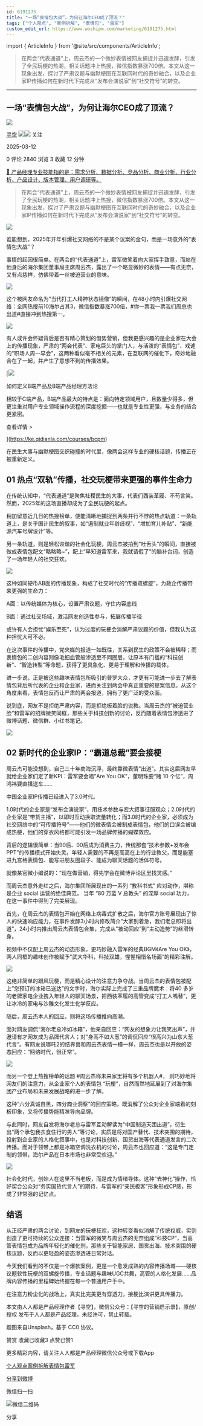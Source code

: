 ```yaml
---
id: 6191275
title: "一场“表情包大战”，为何让海尔CEO成了顶流？"
tags: ["个人观点", "案例拆解", "表情包", "雷军"]
custom_edit_url: https://www.woshipm.com/marketing/6191275.html
---
```

import { ArticleInfo } from '@site/src/components/ArticleInfo';

<ArticleInfo
    author="寻空"
    authorLink="https://www.woshipm.com/u/846631"
    published="2025-03-12"
    views={2840}
    comments={0}
    collects={3}
/>

> 在两会“代表通道”上，周云杰的一个微妙表情被网友捕捉并迅速发酵，引发了全民玩梗的热潮，相关话题冲上热搜，微信指数暴涨700倍。本文从这一现象出发，探讨了严肃议题与幽默梗图在互联网时代的奇妙融合，以及企业家IP传播如何在新时代下完成从“发布会演说家”到“社交符号”的转变。

---

## 一场“表情包大战”，为何让海尔CEO成了顶流？

[![](https://static.woshipm.com/pmadmin_avatar_20240320101429_3827.jpg?imageView2/1/w/72/h/72/q/100)](https://www.woshipm.com/u/846631)

[寻空](https://www.woshipm.com/u/846631) ![](https://static.woshipm.com/tag/1121_1@2x.png)![](https://static.woshipm.com/tag/2203_1@2x.png) 关注

2025-03-12

0 评论 2840 浏览 3 收藏 12 分钟

[🔗 产品经理专业技能指的是：需求分析、数据分析、竞品分析、商业分析、行业分析、产品设计、版本管理、用户调研等。](https://ke.qidianla.com/courses/90pm)

> 在两会“代表通道”上，周云杰的一个微妙表情被网友捕捉并迅速发酵，引发了全民玩梗的热潮，相关话题冲上热搜，微信指数暴涨700倍。本文从这一现象出发，探讨了严肃议题与幽默梗图在互联网时代的奇妙融合，以及企业家IP传播如何在新时代下完成从“发布会演说家”到“社交符号”的转变。

![](https://image.woshipm.com/2024/09/09/7da91c90-6e59-11ef-ab80-00163e142b65.png)

谁能想到，2025年开年引爆社交网络的不是某个议案的金句，而是一场意外的“表情包大战”？

事情的起因很简单。在两会的“代表通道”上，雷军微笑着向大家挥手致意，而站在他身后的海尔集团董事局主席周云杰，露出了一个略显微妙的表情——有点无奈，又有点慈祥，仿佛带着一丝被迫营业的意味。

![](https://image.woshipm.com/2025/03/11/3f863152-fdd6-11ef-9151-00163e09d72f.png)

这个被网友命名为”当代打工人精神状态镜像”的瞬间，在48小时内引爆社交网络：全网热搜前10海尔占其3，微信指数暴涨700倍，#你一票我一票我们周总也出道#直接冲到热搜第一。

![](https://image.woshipm.com/2025/03/11/401a6eee-fdd6-11ef-9151-00163e09d72f.png)

有人或许会怀疑背后是否有精心策划的借势营销，但我更感兴趣的是企业家在大会上的传播现象，严肃的“两会代表”、家电巨头的掌门人，与活泼的“表情包”、戏谑的“职场人周一早会”，这两种看似毫不相关的元素，在互联网的催化下，奇妙地融合在了一起，并产生了意想不到的传播效果。

[![](https://image.woshipm.com/2023/08/02/72b77e4e-30e3-11ee-88e7-00163e0b5ff3.png)

如何定义B端产品及B端产品经理方法论

相较于C端产品，B端产品最大的特点是：面向特定领域用户，且数量少得多，但更注重对用户专业领域操作流程的深度挖掘——也就是专业性更强，与业务的结合更紧密。

查看详情 >

](https://ke.qidianla.com/courses/bcpm)

在民生大事与幽默梗图交织碰撞的时代里，像两会这样专业的硬核话题，传播正在被重新定义。

## 01 热点“双轨”传播，社交玩梗带来更强的事件生命力

在传统认知中，“代表通道”是聚焦社稷民生的大事，代表们西装革履、不苟言笑。然而，2025年的这场直播却成为了全民玩梗的起点。

稍加留意近几日的热搜榜单，便能清晰地捕捉到两条并行不悖的热点轨道：一条轨道上，是关乎国计民生的叙事，如“遏制就业年龄歧视”、“增加育儿补贴”、“新能源汽车号牌设计”等。

另一条轨道，则是轻松诙谐的社会化玩梗，周云杰被拍到“吐舌头”的瞬间，直接被做成表情包配文“略略略~”，配上“早知道雷军来，我就请假了”的脑补台词，创造了一场年轻人的社交狂欢。

![](https://image.woshipm.com/2025/03/11/40b69bfc-fdd6-11ef-9151-00163e09d72f.jpg)

这种如同硬币AB面的传播现象，构成了社交时代的“传播双螺旋”，为政企传播带来更强的生命力：

A面：以传统媒体为核心，设置严肃议题，守住内容底线

B面：通过社交场域，激活网友创造性参与，拓展传播半径

或许有人会担忧“娱乐至死”，认为过度的玩梗会消解严肃议题的价值，但我认为这种担忧大可不必。

在这次事件的传播中，党央媒的报道一如既往，关系到民生的政策不会被稀释；而表情包的二创内容则像毛细血管般渗透至不同圈层，让原本有门槛的“科技创新”、“智造转型”等命题，获得了更具象化、更易于理解和传播的载体。

进一步说，正是被这些趣味表情包所吸引的普罗大众，才更有可能进一步去了解表情包背后所代表的企业和企业家，进而关注到两会中真正重要的提案信息。从这个角度来看，表情包反而让严肃的两会报道，拥有了更广泛的受众面。

说到底，网友不是拒绝严肃内容，而是拒绝板着脸的说教。当周云杰的”被迫营业脸”和雷军的招牌微笑同框，那些关于科技创新的讨论，反而随着表情包渗透进了微博话题、微信群、小红书笔记。

![](https://image.woshipm.com/2025/03/11/4147794c-fdd6-11ef-9151-00163e09d72f.jpg)

## 02 新时代的企业家IP：“霸道总裁”要会接梗

周云杰可能没想到，自己三十年商海沉浮，最终靠微表情”出道”。其实这届网友早就给企业家们定了新KPI：雷军要会唱”Are You OK”，董明珠要“赌 10 个亿”，周鸿祎要直播送车……

中国企业家IP传播已经进入了3.0时代。

1.0时代的企业家是“发布会演说家”，用技术参数与宏大叙事征服观众；2.0时代的企业家是“带货主播”，以即时互动换取流量转化；而3.0时代的企业家，必须成为社交网络中的“可传播符号”——他们的微表情会被制成表情包，他们的口误会被编成热梗，他们的穿衣风格都可能引发一场品牌传播的蝴蝶效应。

背后的逻辑很简单：当90后、00后成为消费主力，传统那套”技术参数+发布会PPT”的传播模式开始失灵。年轻人需要的不再是高高在上的行业教父，而是能塞进九宫格表情包、能写进朋友圈段子、能成为聊天话题的活体符号。

就像某官微小编说的：”现在做营销，得先学会在微博评论区里找灵感。”

而周云杰意外走红之后，海尔集团所展现出的一系列 “教科书式” 应对动作，堪称是企业 social 运营的绝佳典范， 当年 “80 万蓝 V 总教头” 的深厚 social 功力，在这一事件中得到了完美展现。

首先，在周云杰的表情包开始在网络上病毒式扩散之后，海尔官方账号展现出了惊人的快速响应能力，在事件发酵3小时内修改简介”大家别着急，我们老总即将出道”，24小时内推出周云杰表情包合集，完成从”被动回应”到”主动造势”的丝滑转身。

视频中不仅配上周云杰的动态形象，更巧妙融入雷军的经典BGM《Are You OK》，两人同框的趣味创作被赋予”武大华科，科技双雄，惺惺相惜名场面”的精彩注解。

![](https://image.woshipm.com/2025/03/11/41e05e6e-fdd6-11ef-9151-00163e09d72f.png)

这绝非简单的跟风玩梗，而是精心设计的注意力争夺战。当周云杰的表情包被配上”您预订的冰箱已送达”的文字时，海尔实际上完成了三重品牌魔术：将40 多岁的老牌家电企业拽入年轻人的聊天场景，把西装革履的高管变成“打工人嘴替”，更让冰冷的家电与沙雕文化发生化学反应。

随后，周云杰本人的回应，则将这场传播推向高潮。

面对网友调侃“海尔老总冷如冰箱”，他亲自回应：“网友的想象力让我笑出声”，并邀请有才网友成为品牌代言人；对“身高不如大葱”的调侃回应“很高兴为山东大葱代言”。有网友说哪吒2的结界兽和周云杰表情一模一样，周云杰也是以开放的姿态回应：“网络时代，很正常”。

![](https://image.woshipm.com/2025/03/11/427c594a-fdd6-11ef-9151-00163e09d72f.jpg)

而另一个登上热搜榜单的话题 #周云杰称未来家里将有多个机器人#， 则巧妙地将网友们的注意力，从企业家个人的表情包 “玩梗”，自然而然地延展到了对海尔集团产业布局和未来发展战略的进一步了解。

这种“六分真诚自黑，四分商业洞察”的回应策略，既消解了公众对企业家端着的刻板印象，又将传播势能精准导向品牌。

与此同时，网友自发将海尔老总与雷军互动解读为“中国制造天团出道”，衍生出“两个承包我衣食住行的男人”等讨论，实质是将对国产替代、技术突围的期待，投射到企业家的人格化叙事中，也是对科技创新、国货出海等代表通道发言的二次传播。而对于领带上都是冰箱空调洗衣机的讨论，周云杰也回应道：“这是专门定制的领带，海尔产品在日本市场也非常受欢迎。”

![](https://image.woshipm.com/2025/03/11/43297c56-fdd6-11ef-9151-00163e09d72f.png)

社会化时代，创始人在这里不当老板，而是成为情绪导体。这种“去神化”操作，恰好契合公众对“务实国货代言人”的期待，与雷军的“亲民极客”形象形成CP感，形成了非常强的记忆点。

## 结语

从正经严肃的两会讨论，到网友的玩梗狂欢，这种转变看似消解了传统权威，实则创造了更可持续的公众连接：当雷军的微笑与周云杰的无奈组成”科技CP”，当高管表情包成为品牌年轻化的催化剂，那些关于智能家居、国货出海、技术突围的硬核议题，反而以更轻盈的姿态渗透进日常对话。

今天我们看到的不仅是一个爆款案例，更是一个愈发成熟的内容传播场域——硬核议题软性玩梗的双螺旋传播，专业话题与趣味UGC共舞，高管的人格化发展……品牌内容传播的里程碑始终握在每一个普通用户手中。

在注意力粉尘化的战场上，真实比完美更有穿透力，接梗比演讲更具传播力。

本文由人人都是产品经理作者【寻空】，微信公众号：【寻空的营销启示录】，原创/授权 发布于人人都是产品经理，未经许可，禁止转载。

题图来自Unsplash，基于 CC0 协议。

赞赏 收藏已收藏3 点赞已赞1

更多精彩内容，请关注人人都是产品经理微信公众号或下载App

[个人观点](https://www.woshipm.com/tag/%e4%b8%aa%e4%ba%ba%e8%a7%82%e7%82%b9)[案例拆解](https://www.woshipm.com/tag/%e6%a1%88%e4%be%8b%e6%8b%86%e8%a7%a3)[表情包](https://www.woshipm.com/tag/%e8%a1%a8%e6%83%85%e5%8c%85)[雷军](https://www.woshipm.com/tag/%e9%9b%b7%e5%86%9b)

[分享到微博](https://service.weibo.com/share/share.php?appkey=2775287854&title=一场“表情包大战”，为何让海尔CEO成了顶流？&url=https://www.woshipm.com/marketing/6191275.html&pic=https://image.woshipm.com/2024/09/09/7da91c90-6e59-11ef-ab80-00163e142b65.png)

微信扫一扫

![微信二维码](https://api.pwmqr.com/qrcode/create/?url=https://www.woshipm.com/marketing/6191275.html)

分享